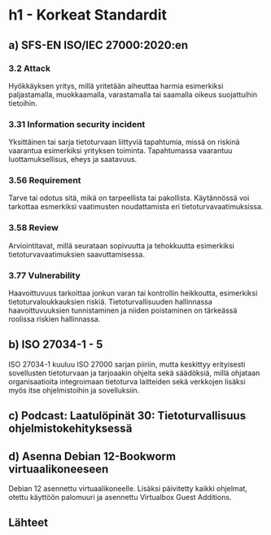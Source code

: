 # h1 - Korkeat Standardit

## a) SFS-EN ISO/IEC 27000:2020:en

### 3.2 Attack
Hyökkäyksen yritys, millä yritetään aiheuttaa harmia esimerkiksi paljastamalla, muokkaamalla, varastamalla tai saamalla oikeus suojattuihin tietoihin.
### 3.31 Information security incident
Yksittäinen tai sarja tietoturvaan liittyviä tapahtumia, missä on riskinä vaarantua esimerkiksi yrityksen toiminta. Tapahtumassa vaarantuu luottamuksellisus, eheys ja saatavuus.
### 3.56 Requirement
Tarve tai odotus sitä, mikä on tarpeellista tai pakollista. Käytännössä voi tarkottaa esmerkiksi vaatimusten noudattamista eri tietoturvavaatimuksissa.
### 3.58 Review
Arviointitavat, millä seurataan sopivuutta ja tehokkuutta esimerkiksi tietoturvavaatimuksien saavuttamisessa.
### 3.77 Vulnerability
Haavoittuvuus tarkoittaa jonkun varan tai kontrollin heikkoutta, esimerkiksi tietoturvaloukkauksien riskiä. Tietoturvallisuuden hallinnassa haavoittuvuuksien tunnistaminen ja niiden poistaminen on tärkeässä roolissa riskien hallinnassa.

## b) ISO 27034-1 - 5
ISO 27034-1 kuuluu ISO 27000 sarjan piiriin, mutta keskittyy erityisesti sovellusten tietoturvaan ja tarjoaakin ohjeita sekä säädöksiä, millä ohjataan organisaatioita integroimaan tietoturva laitteiden sekä verkkojen lisäksi myös itse ohjelmistoihin ja sovelluksiin.

## c) Podcast: Laatulöpinät 30: Tietoturvallisuus ohjelmistokehityksessä


## d) Asenna Debian 12-Bookworm virtuaalikoneeseen
Debian 12 asennettu virtuaalikoneelle. Lisäksi päivitetty kaikki ohjelmat, otettu käyttöön palomuuri ja asennettu Virtualbox Guest Additions.

## Lähteet
